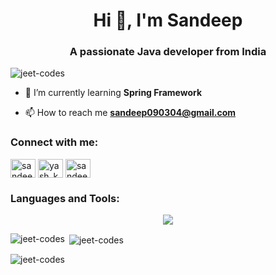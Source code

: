 <h1 align="center">Hi 👋, I'm Sandeep</h1>
<h3 align="center">A passionate Java developer from India</h3>

<p align="left"> <img src="https://komarev.com/ghpvc/?username=jeet-codes&label=Profile%20views&color=0e75b6&style=flat" alt="jeet-codes" /> </p>



- 🌱 I’m currently learning **Spring Framework**

- 📫 How to reach me **sandeep090304@gmail.com**

<h3 align="left">Connect with me:</h3>
<p align="left">
<a href="https://linkedin.com/in/sandeepkuprusty" target="blank"><img align="center" src="https://raw.githubusercontent.com/rahuldkjain/github-profile-readme-generator/master/src/images/icons/Social/linked-in-alt.svg" alt="sandeepkuprusty" height="30" width="40" /></a>
<a href="https://instagram.com/yash_kumar934" target="blank"><img align="center" src="https://raw.githubusercontent.com/rahuldkjain/github-profile-readme-generator/master/src/images/icons/Social/instagram.svg" alt="yash_kumar934" height="30" width="40" /></a>
<a href="https://www.hackerrank.com/sandeep090304" target="blank"><img align="center" src="https://raw.githubusercontent.com/rahuldkjain/github-profile-readme-generator/master/src/images/icons/Social/hackerrank.svg" alt="sandeep090304" height="30" width="40" /></a>
</p>

<h3 align="left">Languages and Tools:</h3>
<p align="center">
  <a href="https://skillicons.dev">
    <img src="https://skillicons.dev/icons?i=git,androidstudio,arduino,c,cpp,vim,bash,blender,html,css,javascript,docker,figma,firebase,hibernate,java,javascript,linux,mongodb,mysql,notion,php,redhat,spring,vscode" />
  </a>
</p>

<p><img align="left" src="https://github-readme-stats.vercel.app/api/top-langs?username=jeet-codes&show_icons=true&locale=en&layout=compact" alt="jeet-codes" /></p>

<p>&nbsp;<img align="center" src="https://github-readme-stats.vercel.app/api?username=jeet-codes&show_icons=true&locale=en" alt="jeet-codes" /></p>

<p><img align="center" src="https://github-readme-streak-stats.herokuapp.com/?user=jeet-codes&" alt="jeet-codes" /></p>
